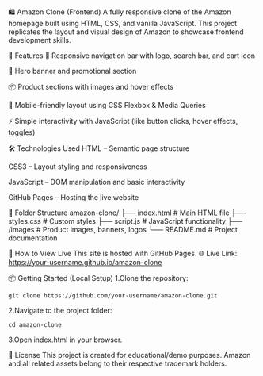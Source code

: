 🛍️ Amazon Clone (Frontend)
A fully responsive clone of the Amazon homepage built using HTML, CSS, and vanilla JavaScript. This project replicates the layout and visual design of Amazon to showcase frontend development skills.


🌟 Features
🧭 Responsive navigation bar with logo, search bar, and cart icon

🎯 Hero banner and promotional section

📦 Product sections with images and hover effects

📱 Mobile-friendly layout using CSS Flexbox & Media Queries

⚡ Simple interactivity with JavaScript (like button clicks, hover effects, toggles)


🛠️ Technologies Used
HTML – Semantic page structure

CSS3 – Layout styling and responsiveness

JavaScript – DOM manipulation and basic interactivity

GitHub Pages – Hosting the live website


📁 Folder Structure
amazon-clone/
├── index.html        # Main HTML file
├── styles.css        # Custom styles
├── script.js         # JavaScript functionality
├── /images           # Product images, banners, logos
└── README.md         # Project documentation


🚀 How to View Live
This site is hosted with GitHub Pages.
🌐 Live Link: https://your-username.github.io/amazon-clone


📦 Getting Started (Local Setup)
1.Clone the repository:

    git clone https://github.com/your-username/amazon-clone.git
    
2.Navigate to the project folder:

    cd amazon-clone
    
3.Open index.html in your browser.


📝 License
This project is created for educational/demo purposes.
Amazon and all related assets belong to their respective trademark holders.
